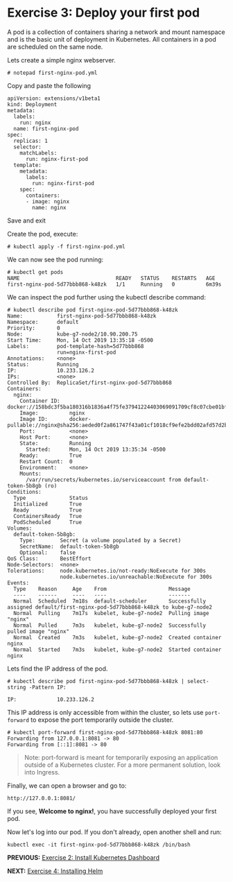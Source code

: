 # Exercise 3: Deploy your first pod


A pod is a collection of containers sharing a network and mount namespace and is the basic unit of deployment in Kubernetes. All containers in a pod are scheduled on the same node.

Lets create a simple nginx webserver.

```
# notepad first-nginx-pod.yml
```

Copy and paste the following
```
apiVersion: extensions/v1beta1
kind: Deployment
metadata:
  labels:
    run: nginx
  name: first-nginx-pod
spec:
  replicas: 1
  selector:
    matchLabels:
      run: nginx-first-pod
  template:
    metadata:
      labels:
        run: nginx-first-pod
    spec:
      containers:
      - image: nginx
        name: nginx
```        
Save and exit

Create the pod, execute:
```
# kubectl apply -f first-nginx-pod.yml
```

We can now see the pod running:
```
# kubectl get pods
NAME                               READY   STATUS    RESTARTS   AGE
first-nginx-pod-5d77bbb868-k48zk   1/1     Running   0          6m39s
```

We can inspect the pod further using the kubectl describe command:
```
# kubectl describe pod first-nginx-pod-5d77bbb868-k48zk
Name:           first-nginx-pod-5d77bbb868-k48zk
Namespace:      default
Priority:       0
Node:           kube-g7-node2/10.90.200.75
Start Time:     Mon, 14 Oct 2019 13:35:18 -0500
Labels:         pod-template-hash=5d77bbb868
                run=nginx-first-pod
Annotations:    <none>
Status:         Running
IP:             10.233.126.2
IPs:            <none>
Controlled By:  ReplicaSet/first-nginx-pod-5d77bbb868
Containers:
  nginx:
    Container ID:   docker://158bdc3f5ba180316b1836a4f75fe37941224403069091709cf8c07cbe01bfd5
    Image:          nginx
    Image ID:       docker-pullable://nginx@sha256:aeded0f2a861747f43a01cf1018cf9efe2bdd02afd57d2b11fcc7fcadc16ccd1
    Port:           <none>
    Host Port:      <none>
    State:          Running
      Started:      Mon, 14 Oct 2019 13:35:34 -0500
    Ready:          True
    Restart Count:  0
    Environment:    <none>
    Mounts:
      /var/run/secrets/kubernetes.io/serviceaccount from default-token-5b8gb (ro)
Conditions:
  Type              Status
  Initialized       True
  Ready             True
  ContainersReady   True
  PodScheduled      True
Volumes:
  default-token-5b8gb:
    Type:        Secret (a volume populated by a Secret)
    SecretName:  default-token-5b8gb
    Optional:    false
QoS Class:       BestEffort
Node-Selectors:  <none>
Tolerations:     node.kubernetes.io/not-ready:NoExecute for 300s
                 node.kubernetes.io/unreachable:NoExecute for 300s
Events:
  Type    Reason     Age    From                    Message
  ----    ------     ----   ----                    -------
  Normal  Scheduled  7m18s  default-scheduler       Successfully assigned default/first-nginx-pod-5d77bbb868-k48zk to kube-g7-node2
  Normal  Pulling    7m17s  kubelet, kube-g7-node2  Pulling image "nginx"
  Normal  Pulled     7m3s   kubelet, kube-g7-node2  Successfully pulled image "nginx"
  Normal  Created    7m3s   kubelet, kube-g7-node2  Created container nginx
  Normal  Started    7m3s   kubelet, kube-g7-node2  Started container nginx
```

Lets find the IP address of the pod.
```
# kubectl describe pod first-nginx-pod-5d77bbb868-k48zk | select-string -Pattern IP:

IP:             10.233.126.2

```

This IP address is only accessible from within the cluster, so lets use `port-forward` to expose the port temporarily outside the cluster.

```
# kubectl port-forward first-nginx-pod-5d77bbb868-k48zk 8081:80
Forwarding from 127.0.0.1:8081 -> 80
Forwarding from [::1]:8081 -> 80
```
>Note: port-forward is meant for temporarily exposing an application outside of a Kubernetes cluster. For a more permanent solution, look into Ingress.

Finally, we can open a browser and go to:
```
http://127.0.0.1:8081/
```

If you see, **Welcome to nginx!**, you have successfully deployed your first pod.

Now let's log into our pod. If you don't already, open another shell and run:

```
kubectl exec -it first-nginx-pod-5d77bbb868-k48zk /bin/bash
```


**PREVIOUS:** [Exercise 2: Install Kubernetes Dashboard](dashboard.md)

**NEXT:** [Exercise 4: Installing Helm](install_helm.md)
